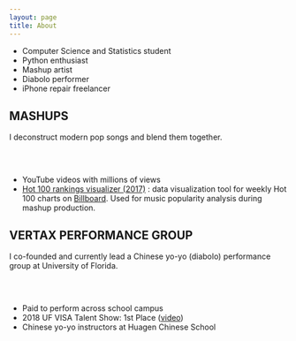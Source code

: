 ```yaml
---
layout: page
title: About
---
```


- Computer Science and Statistics student
- Python enthusiast
- Mashup artist
- Diabolo performer
- iPhone repair freelancer

## MASHUPS

I deconstruct modern pop songs and blend them together.

### [<i class="fa fa-youtube-play" aria-hidden="true"></i>](https://youtube.com/VictorLin)&nbsp;&nbsp;[<i class="fa fa-facebook-square" aria-hidden="true"></i>](https://facebook.com/VictorLinMashups)&nbsp;&nbsp;[<i class="fa fa-soundcloud" aria-hidden="true"></i>](https://soundcloud.com/victorlin)

- YouTube videos with millions of views
- [Hot 100 rankings visualizer (2017)](/billboard-vis) : data visualization tool for weekly Hot 100 charts on [Billboard](http://www.billboard.com/charts/hot-100). Used for music popularity analysis during mashup production.

## VERTAX PERFORMANCE GROUP

I co-founded and currently lead a Chinese yo-yo (diabolo) performance group at University of Florida.

### [<i class="fa fa-youtube-play" aria-hidden="true"></i>](https://www.youtube.com/channel/UC29FE52c8_bEpfbHcmsx-Kw)&nbsp;&nbsp;[<i class="fa fa-facebook-square" aria-hidden="true"></i>](https://facebook.com/VertaxChineseYoyo)

- Paid to perform across school campus
- 2018 UF VISA Talent Show: 1st Place ([video](https://youtu.be/YUNdW2thldw))
- Chinese yo-yo instructors at Huagen Chinese School
